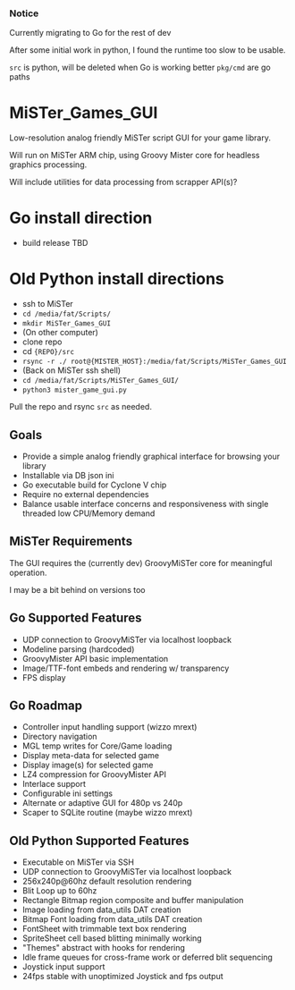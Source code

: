 ### Notice
Currently migrating to Go for the rest of dev

After some initial work in python, I found the runtime too slow to be usable.

`src` is python, will be deleted when Go is working better
`pkg/cmd` are go paths

# MiSTer_Games_GUI
Low-resolution analog friendly MiSTer script GUI for your game library.

Will run on MiSTer ARM chip, using Groovy Mister core for headless graphics processing.

Will include utilities for data processing from scrapper API(s)? 

# Go install direction
- build release TBD

# Old Python install directions
- ssh to MiSTer
- `cd /media/fat/Scripts/`
- `mkdir MiSTer_Games_GUI`
- (On other computer)
- clone repo
- cd `{REPO}/src`
- `rsync -r ./ root@{MISTER_HOST}:/media/fat/Scripts/MiSTer_Games_GUI`
- (Back on MiSTer ssh shell)
- `cd /media/fat/Scripts/MiSTer_Games_GUI/`
- `python3 mister_game_gui.py`

Pull the repo and rsync `src` as needed.

## Goals
- Provide a simple analog friendly graphical interface for browsing your library
- Installable via DB json ini
- Go executable build for Cyclone V chip
- Require no external dependencies
- Balance usable interface concerns and responsiveness with single threaded low CPU/Memory demand

## MiSTer Requirements
The GUI requires the (currently dev) GroovyMiSTer core for meaningful operation.

I may be a bit behind on versions too

## Go Supported Features
- UDP connection to GroovyMiSTer via localhost loopback
- Modeline parsing (hardcoded)
- GroovyMister API basic implementation
- Image/TTF-font embeds and rendering w/ transparency
- FPS display

## Go Roadmap
- Controller input handling support (wizzo mrext)
- Directory navigation
- MGL temp writes for Core/Game loading
- Display meta-data for selected game
- Display image(s) for selected game
- LZ4 compression for GroovyMister API
- Interlace support
- Configurable ini settings
- Alternate or adaptive GUI for 480p vs 240p
- Scaper to SQLite routine (maybe wizzo mrext)

## Old Python Supported Features
- Executable on MiSTer via SSH
- UDP connection to GroovyMiSTer via localhost loopback
- 256x240p@60hz default resolution rendering
- Blit Loop up to 60hz
- Rectangle Bitmap region composite and buffer manipulation
- Image loading from data_utils DAT creation
- Bitmap Font loading from data_utils DAT creation
- FontSheet with trimmable text box rendering
- SpriteSheet cell based blitting minimally working
- "Themes" abstract with hooks for rendering
- Idle frame queues for cross-frame work or deferred blit sequencing
- Joystick input support
- 24fps stable with unoptimized Joystick and fps output
